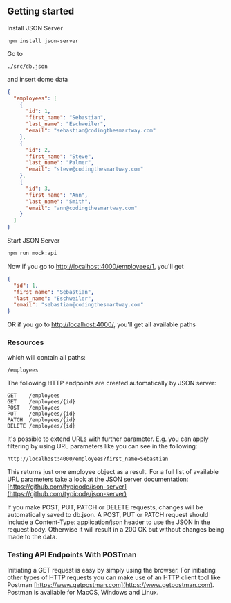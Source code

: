 ## Getting started

Install JSON Server

```
npm install json-server
```

Go to
```
./src/db.json
```
and insert dome data
```json
{
  "employees": [
    {
      "id": 1,
      "first_name": "Sebastian",
      "last_name": "Eschweiler",
      "email": "sebastian@codingthesmartway.com"
    },
    {
      "id": 2,
      "first_name": "Steve",
      "last_name": "Palmer",
      "email": "steve@codingthesmartway.com"
    },
    {
      "id": 3,
      "first_name": "Ann",
      "last_name": "Smith",
      "email": "ann@codingthesmartway.com"
    }
  ]
}
```

Start JSON Server

```bash
npm run mock:api
```
Now if you go to [http://localhost:4000/employees/1](http://localhost:4000/employees/1), you'll get

```json
{
  "id": 1,
  "first_name": "Sebastian",
  "last_name": "Eschweiler",
  "email": "sebastian@codingthesmartway.com"
}
```
OR if you go to [http://localhost:4000/](http://localhost:4000/), you'll get all available paths

### Resources
which will contain all paths:
```
/employees
```
The following HTTP endpoints are created automatically by JSON server:
```
GET    /employees
GET    /employees/{id}
POST   /employees
PUT    /employees/{id}
PATCH  /employees/{id}
DELETE /employees/{id}
```
It's possible to extend URLs with further parameter. E.g. you can apply filtering by using URL parameters like you can see in the following:

```
http://localhost:4000/employees?first_name=Sebastian
```

This returns just one employee object as a result.
For a full list of available URL parameters take a look at the JSON server documentation: [https://github.com/typicode/json-server](https://github.com/typicode/json-server)

If you make POST, PUT, PATCH or DELETE requests, changes will be automatically saved to db.json. A POST, PUT or PATCH request should include a Content-Type: application/json header to use the JSON in the request body. Otherwise it will result in a 200 OK but without changes being made to the data.

### Testing API Endpoints With POSTman
Initiating a GET request is easy by simply using the browser. For initiating other types of HTTP requests you can make use of an HTTP client tool like Postman [https://www.getpostman.com](https://www.getpostman.com). Postman is available for MacOS, Windows and Linux.
